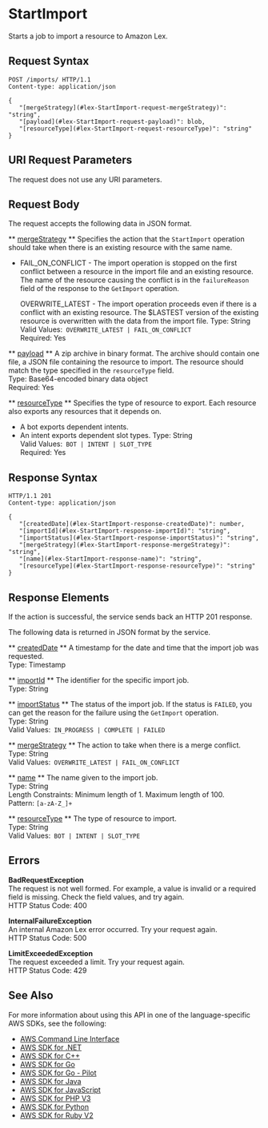 # StartImport<a name="API_StartImport"></a>

Starts a job to import a resource to Amazon Lex\.

## Request Syntax<a name="API_StartImport_RequestSyntax"></a>

```
POST /imports/ HTTP/1.1
Content-type: application/json

{
   "[mergeStrategy](#lex-StartImport-request-mergeStrategy)": "string",
   "[payload](#lex-StartImport-request-payload)": blob,
   "[resourceType](#lex-StartImport-request-resourceType)": "string"
}
```

## URI Request Parameters<a name="API_StartImport_RequestParameters"></a>

The request does not use any URI parameters\.

## Request Body<a name="API_StartImport_RequestBody"></a>

The request accepts the following data in JSON format\.

 ** [mergeStrategy](#API_StartImport_RequestSyntax) **   <a name="lex-StartImport-request-mergeStrategy"></a>
Specifies the action that the `StartImport` operation should take when there is an existing resource with the same name\.  
+ FAIL\_ON\_CONFLICT \- The import operation is stopped on the first conflict between a resource in the import file and an existing resource\. The name of the resource causing the conflict is in the `failureReason` field of the response to the `GetImport` operation\.

  OVERWRITE\_LATEST \- The import operation proceeds even if there is a conflict with an existing resource\. The $LASTEST version of the existing resource is overwritten with the data from the import file\.
Type: String  
Valid Values:` OVERWRITE_LATEST | FAIL_ON_CONFLICT`   
Required: Yes

 ** [payload](#API_StartImport_RequestSyntax) **   <a name="lex-StartImport-request-payload"></a>
A zip archive in binary format\. The archive should contain one file, a JSON file containing the resource to import\. The resource should match the type specified in the `resourceType` field\.  
Type: Base64\-encoded binary data object  
Required: Yes

 ** [resourceType](#API_StartImport_RequestSyntax) **   <a name="lex-StartImport-request-resourceType"></a>
Specifies the type of resource to export\. Each resource also exports any resources that it depends on\.   
+ A bot exports dependent intents\.
+ An intent exports dependent slot types\.
Type: String  
Valid Values:` BOT | INTENT | SLOT_TYPE`   
Required: Yes

## Response Syntax<a name="API_StartImport_ResponseSyntax"></a>

```
HTTP/1.1 201
Content-type: application/json

{
   "[createdDate](#lex-StartImport-response-createdDate)": number,
   "[importId](#lex-StartImport-response-importId)": "string",
   "[importStatus](#lex-StartImport-response-importStatus)": "string",
   "[mergeStrategy](#lex-StartImport-response-mergeStrategy)": "string",
   "[name](#lex-StartImport-response-name)": "string",
   "[resourceType](#lex-StartImport-response-resourceType)": "string"
}
```

## Response Elements<a name="API_StartImport_ResponseElements"></a>

If the action is successful, the service sends back an HTTP 201 response\.

The following data is returned in JSON format by the service\.

 ** [createdDate](#API_StartImport_ResponseSyntax) **   <a name="lex-StartImport-response-createdDate"></a>
A timestamp for the date and time that the import job was requested\.  
Type: Timestamp

 ** [importId](#API_StartImport_ResponseSyntax) **   <a name="lex-StartImport-response-importId"></a>
The identifier for the specific import job\.  
Type: String

 ** [importStatus](#API_StartImport_ResponseSyntax) **   <a name="lex-StartImport-response-importStatus"></a>
The status of the import job\. If the status is `FAILED`, you can get the reason for the failure using the `GetImport` operation\.  
Type: String  
Valid Values:` IN_PROGRESS | COMPLETE | FAILED` 

 ** [mergeStrategy](#API_StartImport_ResponseSyntax) **   <a name="lex-StartImport-response-mergeStrategy"></a>
The action to take when there is a merge conflict\.  
Type: String  
Valid Values:` OVERWRITE_LATEST | FAIL_ON_CONFLICT` 

 ** [name](#API_StartImport_ResponseSyntax) **   <a name="lex-StartImport-response-name"></a>
The name given to the import job\.  
Type: String  
Length Constraints: Minimum length of 1\. Maximum length of 100\.  
Pattern: `[a-zA-Z_]+` 

 ** [resourceType](#API_StartImport_ResponseSyntax) **   <a name="lex-StartImport-response-resourceType"></a>
The type of resource to import\.  
Type: String  
Valid Values:` BOT | INTENT | SLOT_TYPE` 

## Errors<a name="API_StartImport_Errors"></a>

 **BadRequestException**   
The request is not well formed\. For example, a value is invalid or a required field is missing\. Check the field values, and try again\.  
HTTP Status Code: 400

 **InternalFailureException**   
An internal Amazon Lex error occurred\. Try your request again\.  
HTTP Status Code: 500

 **LimitExceededException**   
The request exceeded a limit\. Try your request again\.  
HTTP Status Code: 429

## See Also<a name="API_StartImport_SeeAlso"></a>

For more information about using this API in one of the language\-specific AWS SDKs, see the following:
+  [AWS Command Line Interface](https://docs.aws.amazon.com/goto/aws-cli/lex-models-2017-04-19/StartImport) 
+  [AWS SDK for \.NET](https://docs.aws.amazon.com/goto/DotNetSDKV3/lex-models-2017-04-19/StartImport) 
+  [AWS SDK for C\+\+](https://docs.aws.amazon.com/goto/SdkForCpp/lex-models-2017-04-19/StartImport) 
+  [AWS SDK for Go](https://docs.aws.amazon.com/goto/SdkForGoV1/lex-models-2017-04-19/StartImport) 
+  [AWS SDK for Go \- Pilot](https://docs.aws.amazon.com/goto/SdkForGoPilot/lex-models-2017-04-19/StartImport) 
+  [AWS SDK for Java](https://docs.aws.amazon.com/goto/SdkForJava/lex-models-2017-04-19/StartImport) 
+  [AWS SDK for JavaScript](https://docs.aws.amazon.com/goto/AWSJavaScriptSDK/lex-models-2017-04-19/StartImport) 
+  [AWS SDK for PHP V3](https://docs.aws.amazon.com/goto/SdkForPHPV3/lex-models-2017-04-19/StartImport) 
+  [AWS SDK for Python](https://docs.aws.amazon.com/goto/boto3/lex-models-2017-04-19/StartImport) 
+  [AWS SDK for Ruby V2](https://docs.aws.amazon.com/goto/SdkForRubyV2/lex-models-2017-04-19/StartImport) 